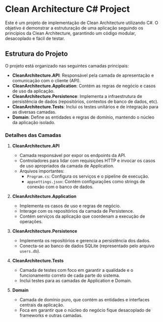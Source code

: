 # Clean Architecture C# Project

Este é um projeto de implementação de Clean Architecture utilizando C#. O objetivo é demonstrar a estruturação de uma aplicação seguindo os princípios da Clean Architecture, garantindo um código modular, desacoplado e fácil de testar.

## Estrutura do Projeto

O projeto está organizado nas seguintes camadas principais:

- **CleanArchitecture.API**: Responsável pela camada de apresentação e comunicação com o cliente (API).
- **CleanArchitecture.Application**: Contém as regras de negócio e casos de uso da aplicação.
- **CleanArchitecture.Persistence**: Implementa a infraestrutura de persistência de dados (repositórios, contextos de banco de dados, etc).
- **CleanArchitecture.Tests**: Inclui os testes unitários e de integração para as diversas camadas.
- **Domain**: Define as entidades e regras de domínio, mantendo o núcleo da aplicação isolado.

### Detalhes das Camadas

1. **CleanArchitecture.API**
    - Camada responsável por expor os endpoints da API.
    - Controladores para lidar com requisições HTTP e invocar os casos de uso apropriados da camada de Application.
    - Arquivos importantes:
      - `Program.cs`: Configura os serviços e o pipeline de execução.
      - `appsettings.json`: Contém configurações como strings de conexão com o banco de dados.

2. **CleanArchitecture.Application**
    - Implementa os casos de uso e regras de negócio.
    - Interage com os repositórios da camada de Persistence.
    - Contém serviços da aplicação que coordenam a execução de operações.

3. **CleanArchitecture.Persistence**
    - Implementa os repositórios e gerencia a persistência dos dados.
    - Conecta-se ao banco de dados SQLite (representado pelo arquivo `users.db`).

4. **CleanArchitecture.Tests**
    - Camada de testes com foco em garantir a qualidade e o funcionamento correto de cada parte do sistema.
    - Inclui testes para as camadas de Application e Domain.

5. **Domain**
    - Camada de domínio puro, que contém as entidades e interfaces centrais da aplicação.
    - Foca em garantir que o núcleo do negócio fique desacoplado de frameworks e outras camadas.
